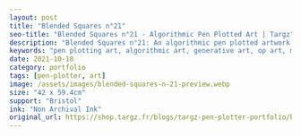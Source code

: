 ```yaml
---
layout: post
title: "Blended Squares n°21"
seo-title: "Blended Squares n°21 - Algorithmic Pen Plotted Art | Targz"
description: "Blended Squares n°21: An algorithmic pen plotted artwork featuring geometric patterns. 42 x 59.4cm non archival ink on Bristol paper."
keywords: "pen plotting art, algorithmic art, generative art, op art, mathematical art, geometric patterns, bristol paper, precision plotting"
date: 2021-10-18
category: portfolio
tags: [pen-plotter, art]
image: /assets/images/blended-squares-n-21-preview.webp
size: "42 x 59.4cm"
support: "Bristol"
ink: "Non Archival Ink"
original_url: https://shop.targz.fr/blogs/targz-pen-plotter-portfolio/blended-squares-n-21
---
```




